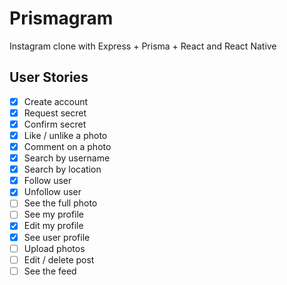 # Prismagram
Instagram clone with Express + Prisma + React and React Native

## User Stories

- [x] Create account
- [x] Request secret
- [x] Confirm secret
- [x] Like / unlike a photo
- [x] Comment on a photo
- [x] Search by username
- [x] Search by location
- [x] Follow user
- [x] Unfollow user
- [ ] See the full photo
- [ ] See my profile
- [x] Edit my profile
- [x] See user profile
- [ ] Upload photos
- [ ] Edit / delete post
- [ ] See the feed